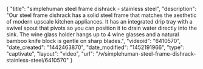 {
    "title": "simplehuman steel frame dishrack - stainless steel",
    "description": "Our steel frame dishrack has a solid steel frame that matches the aesthetic of modern upscale kitchen appliances. It has an integrated drip tray with a swivel spout that pivots so you can position it to drain water directly into the sink. The wine glass holder hangs up to 4 wine glasses and a natural bamboo knife block is gentle on sharp blades.",
    "videoid": "6410570",
    "date_created": "1442463870",
    "date_modified": "1452191966",
    "type": "captivate",
    "layout": "video",
    "url": "\/v\/simplehuman-steel-frame-dishrack-stainless-steel\/6410570"
}